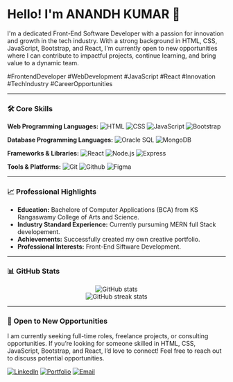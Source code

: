 # Hello! I'm **ANANDH KUMAR** 👋
I'm a dedicated Front-End Software Developer with a passion for innovation and growth in the tech industry. With a strong background in HTML, CSS, JavaScript, Bootstrap, and React, I'm currently open to new opportunities where I can contribute to impactful projects, continue learning, and bring value to a dynamic team.

#FrontendDeveloper #WebDevelopment #JavaScript #React #Innovation #TechIndustry #CareerOpportunities

---

### 🛠️ Core Skills
 **Web Programming Languages:** 
![HTML](https://img.shields.io/badge/-HTML-05122A?style=flat&logo=html5) 
![CSS](https://img.shields.io/badge/-CSS-05122A?style=flat&logo=css3) 
![JavaScript](https://img.shields.io/badge/-JavaScript-05122A?style=flat&logo=javascript) 
![Bootstrap](https://img.shields.io/badge/-Bootstrap-05122A?style=flat&logo=bootstrap)

 **Database Programming Languages:** 
 ![Oracle SQL](https://img.shields.io/badge/-Oracle%20SQL-05122A?style=flat&logo=oracle)
![MongoDB](https://img.shields.io/badge/-MongoDB-05122A?style=flat&logo=mongodb)


  **Frameworks & Libraries:**
 ![React](https://img.shields.io/badge/-React-05122A?style=flat&logo=react)
 ![Node.js](https://img.shields.io/badge/-Node.js-05122A?style=flat&logo=node.js)
 ![Express](https://img.shields.io/badge/-Express-05122A?style=flat&logo=express)

  
 **Tools & Platforms:** 
 ![Git](https://img.shields.io/badge/-Git-05122A?style=flat&logo=git)
 ![Github](https://img.shields.io/badge/-Github-05122A?style=flat&logo=Github)
 ![Figma](https://img.shields.io/badge/-Figma-05122A?style=flat&logo=figma)


---

### 📈 Professional Highlights
- **Education:** Bachelore of Computer Applications (BCA) from KS Rangaswamy College of Arts and Science.
- **Industry Standard Experience:** Currently pursuming MERN full Stack developement.
- **Achievements:** Successfully created my own creative portfolio.
- **Professional Interests:** Front-End Siftware Development.

---

### 📊 GitHub Stats

<p align="center">
  <img src="https://github-readme-stats.vercel.app/api?username=ANANDH-KUMAR-R&show_icons=true&hide_title=true&theme=graywhite" alt="GitHub stats" />
  <br/>
  <img src="https://github-readme-streak-stats.herokuapp.com/?user=ANANDH-KUMAR-R&theme=graywhite" alt="GitHub streak stats" />
</p>

---

### 💼 Open to New Opportunities
I am currently seeking full-time roles, freelance projects, or consulting opportunities. If you’re looking for someone skilled in HTML, CSS, JavaScript, Bootstrap, and React, I’d love to connect! Feel free to reach out to discuss potential opportunities.

[![LinkedIn](https://img.shields.io/badge/-LinkedIn-0077B5?style=flat&logo=linkedin&logoColor=white)](www.linkedin.com/in/anandh-kumar-b062b8301)
[![Portfolio](https://img.shields.io/badge/-Portfolio-05122A?style=flat&logo=web&logoColor=white)](https://yourwebsite.com)
[![Email](https://img.shields.io/badge/-Email-05122A?style=flat&logo=gmail)](mailto:anandh20201@gmail.com.com)






<!--
**ANANDH-KUMAR-R/ANANDH-KUMAR-R** is a ✨ _special_ ✨ repository because its `README.md` (this file) appears on your GitHub profile.

Here are some ideas to get you started:

- 🔭 I’m currently working on ...
- 🌱 I’m currently learning ...
- 👯 I’m looking to collaborate on ...
- 🤔 I’m looking for help with ...
- 💬 Ask me about ...
- 📫 How to reach me: ...
- 😄 Pronouns: ...
- ⚡ Fun fact: ...
-->
